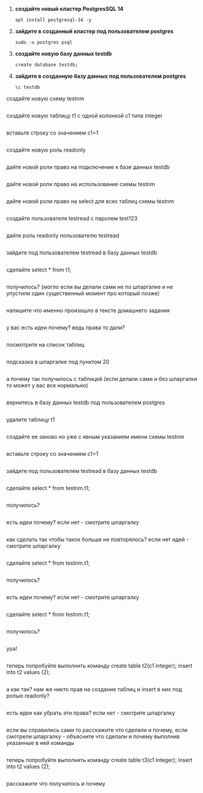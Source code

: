 1. **создайте новый кластер PostgresSQL 14**  
   ```
   apt install postgresql-14 -y
   ```
2. **зайдите в созданный кластер под пользователем postgres**  
   ```
   sudo -u postgres psql
   ```
3. **создайте новую базу данных testdb**  
   ```
   create database testdb;
   ```
4. **зайдите в созданную базу данных под пользователем postgres**  
   ```
   \c testdb
   ```
создайте новую схему testnm
   ```
   ```
создайте новую таблицу t1 с одной колонкой c1 типа integer
   ```
   ```
вставьте строку со значением c1=1
   ```
   ```
создайте новую роль readonly
   ```
   ```
дайте новой роли право на подключение к базе данных testdb
   ```
   ```
дайте новой роли право на использование схемы testnm
   ```
   ```
дайте новой роли право на select для всех таблиц схемы testnm
   ```
   ```
создайте пользователя testread с паролем test123
   ```
   ```
дайте роль readonly пользователю testread
   ```
   ```
зайдите под пользователем testread в базу данных testdb
   ```
   ```
сделайте select * from t1;
   ```
   ```
получилось? (могло если вы делали сами не по шпаргалке и не упустили один существенный момент про который позже)
   ```
   ```
напишите что именно произошло в тексте домашнего задания
   ```
   ```
у вас есть идеи почему? ведь права то дали?
   ```
   ```
посмотрите на список таблиц
   ```
   ```
подсказка в шпаргалке под пунктом 20
   ```
   ```
а почему так получилось с таблицей (если делали сами и без шпаргалки то может у вас все нормально)
   ```
   ```
вернитесь в базу данных testdb под пользователем postgres
   ```
   ```
удалите таблицу t1
   ```
   ```
создайте ее заново но уже с явным указанием имени схемы testnm
   ```
   ```
вставьте строку со значением c1=1
   ```
   ```
зайдите под пользователем testread в базу данных testdb
   ```
   ```
сделайте select * from testnm.t1;
   ```
   ```
получилось?
   ```
   ```
есть идеи почему? если нет - смотрите шпаргалку
   ```
   ```
как сделать так чтобы такое больше не повторялось? если нет идей - смотрите шпаргалку
   ```
   ```
сделайте select * from testnm.t1;
   ```
   ```
получилось?
   ```
   ```
есть идеи почему? если нет - смотрите шпаргалку
   ```
   ```
сделайте select * from testnm.t1;
   ```
   ```
получилось?
   ```
   ```
ура!
   ```
   ```
теперь попробуйте выполнить команду create table t2(c1 integer); insert into t2 values (2);
   ```
   ```
а как так? нам же никто прав на создание таблиц и insert в них под ролью readonly?
   ```
   ```
есть идеи как убрать эти права? если нет - смотрите шпаргалку
   ```
   ```
если вы справились сами то расскажите что сделали и почему, если смотрели шпаргалку - объясните что сделали и почему выполнив указанные в ней команды
   ```
   ```
теперь попробуйте выполнить команду create table t3(c1 integer); insert into t2 values (2);
   ```
   ```
расскажите что получилось и почему
   ```
   ```
